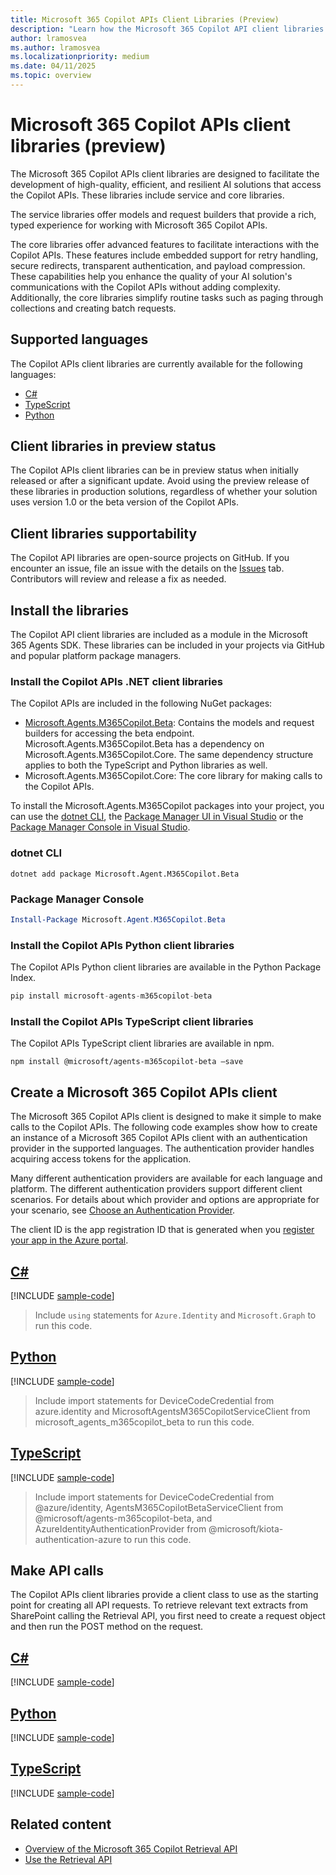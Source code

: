 ```yaml
---
title: Microsoft 365 Copilot APIs Client Libraries (Preview)
description: "Learn how the Microsoft 365 Copilot API client libraries simplify AI solution development with robust features like retry handling, secure redirects, and payload compression."
author: lramosvea
ms.author: lramosvea
ms.localizationpriority: medium
ms.date: 04/11/2025
ms.topic: overview
---
```


# Microsoft 365 Copilot APIs client libraries (preview)

The Microsoft 365 Copilot APIs client libraries are designed to facilitate the development of high-quality, efficient, and resilient AI solutions that access the Copilot APIs. These libraries include service and core libraries.

The service libraries offer models and request builders that provide a rich, typed experience for working with Microsoft 365 Copilot APIs.

The core libraries offer advanced features to facilitate interactions with the Copilot APIs. These features include embedded support for retry handling, secure redirects, transparent authentication, and payload compression. These capabilities help you enhance the quality of your AI solution's communications with the Copilot APIs without adding complexity. Additionally, the core libraries simplify routine tasks such as paging through collections and creating batch requests.

## Supported languages

The Copilot APIs client libraries are currently available for the following languages:

- [C#](https://github.com/microsoft/Agents-M365Copilot/tree/main/dotnet)
- [TypeScript](https://github.com/microsoft/Agents-M365Copilot/tree/main/typescript)
- [Python](https://github.com/microsoft/Agents-M365Copilot/tree/main/python)

## Client libraries in preview status

The Copilot APIs client libraries can be in preview status when initially released or after a significant update. Avoid using the preview release of these libraries in production solutions, regardless of whether your solution uses version 1.0 or the beta version of the Copilot APIs.

## Client libraries supportability

The Copilot API libraries are open-source projects on GitHub. If you encounter an issue, file an issue with the details on the [Issues](https://github.com/microsoft/Agents-M365Copilot/issues) tab. Contributors will review and release a fix as needed.

## Install the libraries

The Copilot API client libraries are included as a module in the Microsoft 365 Agents SDK. These libraries can be included in your projects via GitHub and popular platform package managers.

### Install the Copilot APIs .NET client libraries

The Copilot APIs are included in the following NuGet packages:

- [Microsoft.Agents.M365Copilot.Beta](https://github.com/microsoft/Agents-M365Copilot/tree/main/dotnet/src/Microsoft.Agents.M365Copilot.Beta): Contains the models and request builders for accessing the beta endpoint. Microsoft.Agents.M365Copilot.Beta has a dependency on Microsoft.Agents.M365Copilot.Core. The same dependency structure applies to both the TypeScript and Python libraries as well.
- Microsoft.Agents.M365Copilot.Core: The core library for making calls to the Copilot APIs.

To install the Microsoft.Agents.M365Copilot packages into your project, you can use the [dotnet CLI](/nuget/quickstart/install-and-use-a-package-using-the-dotnet-cli), the [Package Manager UI in Visual Studio](/nuget/quickstart/install-and-use-a-package-in-visual-studio) or the [Package Manager Console in Visual Studio](/nuget/quickstart/install-and-use-a-package-in-visual-studio).

### dotnet CLI

```dotnetcli
dotnet add package Microsoft.Agent.M365Copilot.Beta
```

### Package Manager Console

```powershell
Install-Package Microsoft.Agent.M365Copilot.Beta
```

### Install the Copilot APIs Python client libraries

The Copilot APIs Python client libraries are available in the Python Package Index.

```py
pip install microsoft-agents-m365copilot-beta
```

### Install the Copilot APIs TypeScript client libraries

The Copilot APIs TypeScript client libraries are available in npm.

```Shell
npm install @microsoft/agents-m365copilot-beta –save
```

## Create a Microsoft 365 Copilot APIs client

The Microsoft 365 Copilot APIs client is designed to make it simple to make calls to the Copilot APIs. The following code examples show how to create an instance of a Microsoft 365 Copilot APIs client with an authentication provider in the supported languages. The authentication provider handles acquiring access tokens for the application.

Many different authentication providers are available for each language and platform. The different authentication providers support different client scenarios. For details about which provider and options are appropriate for your scenario, see [Choose an Authentication Provider](/graph/sdks/choose-authentication-providers). 

The client ID is the app registration ID that is generated when you [register your app in the Azure portal](/graph/auth-register-app-v2).

## [C#](#tab/csharp)

[!INCLUDE [sample-code](../api-reference/includes/snippets/csharp/create_client_csharp.md)]
> Include `using` statements for `Azure.Identity` and `Microsoft.Graph` to run this code.

## [Python](#tab/python)

[!INCLUDE [sample-code](../api-reference/includes/snippets/csharp/create_client_python.md)]
> Include import statements for DeviceCodeCredential from azure.identity and MicrosoftAgentsM365CopilotServiceClient from microsoft_agents_m365copilot_beta to run this code.

## [TypeScript](#tab/typescript)

[!INCLUDE [sample-code](../api-reference/includes/snippets/csharp/create_client_typescript.md)]
> Include import statements for DeviceCodeCredential from @azure/identity,  AgentsM365CopilotBetaServiceClient from @microsoft/agents-m365copilot-beta, and AzureIdentityAuthenticationProvider from @microsoft/kiota-authentication-azure to run this code.

## Make API calls

The Copilot APIs client libraries provide a client class to use as the starting point for creating all API requests. To retrieve relevant text extracts from SharePoint calling the Retrieval API, you first need to create a request object and then run the POST method on the request.

## [C#](#tab/csharp)

[!INCLUDE [sample-code](../api-reference/includes/snippets/csharp/create_requests_csharp.md)]

## [Python](#tab/python)

[!INCLUDE [sample-code](../api-reference/includes/snippets/csharp/create_requests_python.md)]

## [TypeScript](#tab/typescript)

[!INCLUDE [sample-code](../api-reference/includes/snippets/csharp/create_requests_typescript.md)]

## Related content

- [Overview of the Microsoft 365 Copilot Retrieval API](../api-reference/retrieval-api-overview.md)
- [Use the Retrieval API](../api-reference/copilotroot-retrieval.md)
